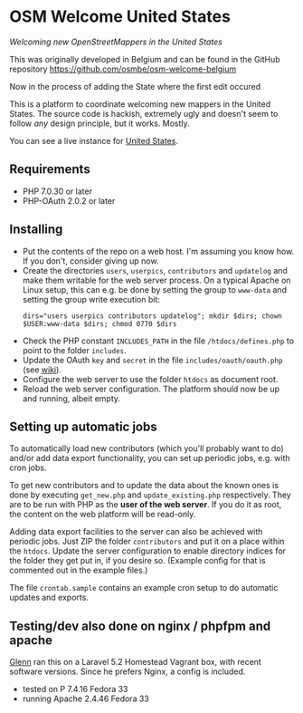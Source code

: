 # OSM Welcome United States

*Welcoming new OpenStreetMappers in the United States*

This was originally developed in Belgium and can be found in the GitHub repository https://github.com/osmbe/osm-welcome-belgium

Now in the process of adding the State where the first edit occured

This is a platform to coordinate welcoming new mappers in the United States. The source code is hackish, extremely ugly and doesn't seem to follow *any* design principle, but it works. Mostly.

You can see a live instance for [United States](https://welcome.snowandsnow.us/).

## Requirements

* PHP 7.0.30 or later
* PHP-OAuth 2.0.2 or later

## Installing

* Put the contents of the repo on a web host. I'm assuming you know how. If you don't, consider giving up now.
* Create the directories `users`, `userpics`, `contributors` and `updatelog` and make them writable for the web server process. On a typical Apache on Linux setup, this can e.g. be done by setting the group to `www-data` and setting the group write execution bit:
    ```
    dirs="users userpics contributors updatelog"; mkdir $dirs; chown $USER:www-data $dirs; chmod 0770 $dirs
    ```
* Check the PHP constant `INCLUDES_PATH` in the file `/htdocs/defines.php` to point to the folder `includes`.
* Update the OAuth `key` and `secret` in the file `includes/oauth/oauth.php` (see [wiki](https://wiki.openstreetmap.org/wiki/OAuth#Registering_your_application_as_OAuth_consumer)).
* Configure the web server to use the folder `htdocs` as document root.
* Reload the web server configuration. The platform should now be up and running, albeit empty.

## Setting up automatic jobs

To automatically load new contributors (which you'll probably want to do) and/or add data export functionality, you can set up periodic jobs, e.g. with cron jobs.

To get new contributors and to update the data about the known ones is done by executing `get_new.php` and `update_existing.php` respectively. They are to be run with PHP as the **user of the web server**. If you do it as root, the content on the web platform will be read-only.

Adding data export facilities to the server can also be achieved with periodic jobs. Just ZIP the folder `contributors` and put it on a place within the `htdocs`. Update the server configuration to enable directory indices for the folder they get put in, if you desire so. (Example config for that is commented out in the example files.)

The file `crontab.sample` contains an example cron setup to do automatic updates and exports.

## Testing/dev also done on nginx / phpfpm and apache

[Glenn](https://github.com/gplv2) ran this on a Laravel 5.2 Homestead Vagrant box, with recent software versions. Since he prefers Nginx, a config is included.

* tested on P 7.4.16 Fedora 33
* running Apache 2.4.46 Fedora 33
